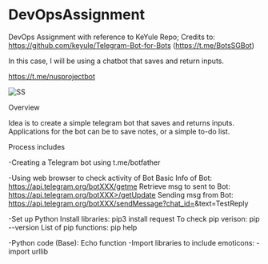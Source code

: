 # DevOpsAssignment
DevOps Assignment with reference to KeYule Repo; 
Credits to: https://github.com/keyule/Telegram-Bot-for-Bots  (https://t.me/BotsSGBot)

In this case, I will be using a chatbot that saves and return inputs.

https://t.me/nusprojectbot

![SS](https://user-images.githubusercontent.com/75791753/121622155-145ab880-caa0-11eb-8abd-745bd3bac432.png)

Overview

Idea is to create a simple telegram bot that saves and returns inputs. Applications for the bot can be to save notes, or a simple to-do list.

Process includes

-Creating a Telegram bot using t.me/botfather

-Using web browser to check activity of Bot
  Basic Info of Bot: https://api.telegram.org/botXXX/getme
  Retrieve msg to sent to Bot: https://api.telegram.org/botXXX>/getUpdate
  Sending msg from Bot: https://api.telegram.org/botXXX/sendMessage?chat_id=<chat-id>&text=TestReply
  
-Set up Python
  Install libraries: pip3 install request
  To check pip verison: pip --version
  List of pip functions: pip help
 
 -Python code (Base): Echo function
 -Import libraries to include emoticons:
    -import urllib
    
